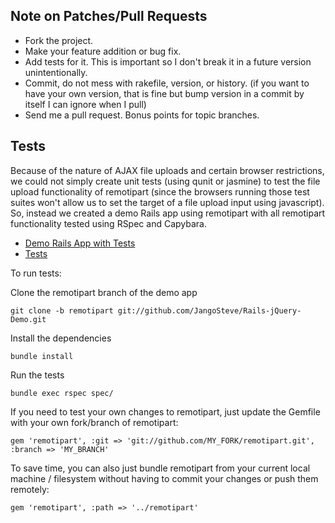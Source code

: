 ## Note on Patches/Pull Requests

* Fork the project.
* Make your feature addition or bug fix.
* Add tests for it. This is important so I don't break it in a
  future version unintentionally.
* Commit, do not mess with rakefile, version, or history.
  (if you want to have your own version, that is fine but bump version in a commit by itself I can ignore when I pull)
* Send me a pull request. Bonus points for topic branches.

## Tests

Because of the nature of AJAX file uploads and certain browser restrictions, we could not simply create unit tests (using qunit or jasmine)
to test the file upload functionality of remotipart (since the browsers running those test suites won't allow us to set the target of a file
upload input using javascript). So, instead we created a demo Rails app using remotipart with all remotipart functionality tested using RSpec and Capybara.

* [Demo Rails App with
  Tests](https://github.com/JangoSteve/Rails-jQuery-Demo/tree/remotipart)
* [Tests](https://github.com/JangoSteve/Rails-jQuery-Demo/blob/remotipart/spec/features/comments_spec.rb)

To run tests:

Clone the remotipart branch of the demo app

```
git clone -b remotipart git://github.com/JangoSteve/Rails-jQuery-Demo.git
```

Install the dependencies

```
bundle install
```

Run the tests

```
bundle exec rspec spec/
```

If you need to test your own changes to remotipart, just update the Gemfile with your own fork/branch of remotipart:

```
gem 'remotipart', :git => 'git://github.com/MY_FORK/remotipart.git', :branch => 'MY_BRANCH'
```

To save time, you can also just bundle remotipart from your current
local machine / filesystem without having to commit your changes
or push them remotely:

```
gem 'remotipart', :path => '../remotipart'
```
